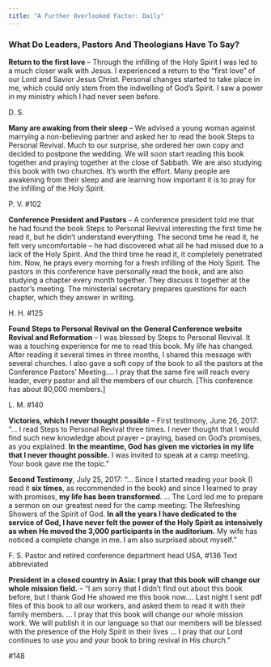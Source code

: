 ```yaml
---
title: "A Further Overlooked Factor: Daily"
---
```


### What Do Leaders, Pastors And Theologians Have To Say?

**Return to the first love** – Through the infilling of the Holy Spirit I was led to a much closer walk with Jesus. I experienced a return to the “first love” of our Lord and Savior Jesus Christ. Personal changes started to take place in me, which could only stem from the indwelling of God’s Spirit. I saw a power in my ministry which I had never seen before.

D. S.

**Many are awaking from their sleep** – We advised a young woman against marrying a non-believing partner and asked her to read the book Steps to Personal Revival. Much to our surprise, she ordered her own copy and decided to postpone the wedding. We will soon start reading this book together and praying together at the close of Sabbath. We are also studying this book with two churches. It’s worth the effort. Many people are awakening from their sleep and are learning how important it is to pray for the infilling of the Holy Spirit.

P. V. #102

**Conference President and Pastors** – A conference president told me that he had found the book Steps to Personal Revival interesting the first time he read it, but he didn’t understand everything. The second time he read it, he felt very uncomfortable – he had discovered what all he had missed due to a lack of the Holy Spirit. And the third time he read it, it completely penetrated him. Now, he prays every morning for a fresh infilling of the Holy Spirit. The pastors in this conference have personally read the book, and are also studying a chapter every month together. They discuss it together at the pastor’s meeting. The ministerial secretary prepares questions for each chapter, which they answer in writing.

H. H. #125

**Found Steps to Personal Revival on the General Conference website Revival and Reformation** – I was blessed by Steps to Personal Revival. It was a touching experience for me to read this book. My life has changed. After reading it several times in three months, I shared this message with several churches. I also gave a soft copy of the book to all the pastors at the Conference Pastors’ Meeting.... I pray that the same fire will reach every leader, every pastor and all the members of our church. [This conference has about 80,000 members.]

L. M. #140

**Victories, which I never thought possible** – First testimony, June 26, 2017: “... I read Steps to Personal Revival three times. I never thought that I would find such new knowledge about prayer – praying, based on God’s promises, as you explained. **In the meantime, God has given me victories in my life that I never thought possible.** I was invited to speak at a camp meeting. Your book gave me the topic.”

**Second Testimony**, July 25, 2017: “... Since I started reading your book (I read it **six times**, as recommended in the book) and since I learned to pray with promises, **my life has been transformed**. ... The Lord led me to prepare a sermon on our greatest need for the camp meeting: The Refreshing Showers of the Spirit of God. **In all the years I have dedicated to the service of God, I have never felt the power of the Holy Spirit as intensively as when He moved the 3,000 participants in the auditorium.** My wife has noticed a complete change in me. I am also surprised about myself.”

F. S. Pastor and retired conference department head USA, #136 Text abbreviated

**President in a closed country in Asia: I pray that this book will change our whole mission field.** – “I am sorry that I didn’t find out about this book before, but I thank God He showed me this book now.... Last night I sent pdf files of this book to all our workers, and asked them to read it with their family members. ... I pray that this book will change our whole mission work. We will publish it in our language so that our members will be blessed with the presence of the Holy Spirit in their lives ... I pray that our Lord continues to use you and your book to bring revival in His church.”

#148